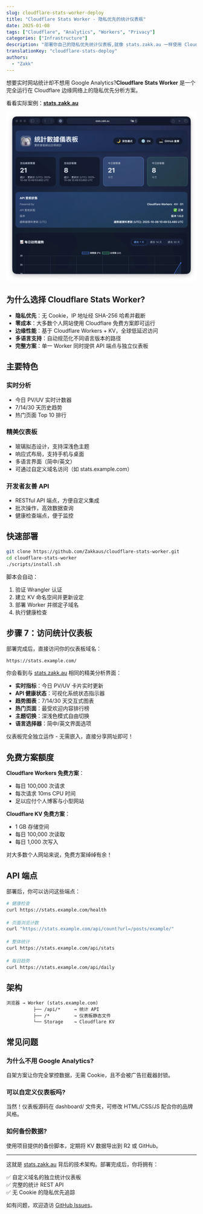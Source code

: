 ```yaml
---
slug: cloudflare-stats-worker-deploy
title: "Cloudflare Stats Worker - 隐私优先的统计仪表板"
date: 2025-01-08
tags: ["Cloudflare", "Analytics", "Workers", "Privacy"]
categories: ["Infrastructure"]
description: "部署你自己的隐私优先统计仪表板,就像 stats.zakk.au 一样使用 Cloudflare Workers"
translationKey: "cloudflare-stats-deploy"
authors:
  - "Zakk"
---
```


想要实时网站统计却不想用 Google Analytics?**Cloudflare Stats Worker** 是一个完全运行在 Cloudflare 边缘网络上的隐私优先分析方案。

看看实际案例：**[stats.zakk.au](https://stats.zakk.au/)**

![统计仪表板](stats-dashboard.webp)

## 为什么选择 Cloudflare Stats Worker?

- **隐私优先**：无 Cookie，IP 地址经 SHA-256 哈希并截断
- **零成本**：大多数个人网站使用 Cloudflare 免费方案即可运行
- **边缘性能**：基于 Cloudflare Workers + KV，全球低延迟访问
- **多语言支持**：自动规范化不同语言版本的路径
- **完整方案**：单一 Worker 同时提供 API 端点与独立仪表板

## 主要特色

### 实时分析
- 今日 PV/UV 实时计数器
- 7/14/30 天历史趋势
- 热门页面 Top 10 排行

### 精美仪表板
- 玻璃拟态设计，支持深浅色主题
- 响应式布局，支持手机与桌面
- 多语言界面（简中/英文）
- 可通过自定义域名访问（如 stats.example.com）

### 开发者友善 API
- RESTful API 端点，方便自定义集成
- 批次操作，高效数据查询
- 健康检查端点，便于监控

## 快速部署

```bash
git clone https://github.com/Zakkaus/cloudflare-stats-worker.git
cd cloudflare-stats-worker
./scripts/install.sh
```

脚本会自动：
1. 验证 Wrangler 认证
2. 建立 KV 命名空间并更新设定
3. 部署 Worker 并绑定子域名
4. 执行健康检查

## 步骤 7：访问统计仪表板

部署完成后，直接访问你的仪表板域名：

```
https://stats.example.com/
```

你会看到与 [stats.zakk.au](https://stats.zakk.au/) 相同的精美分析界面：

- **实时指标**：今日 PV/UV 卡片实时更新
- **API 健康状态**：可视化系统状态指示器
- **趋势图表**：7/14/30 天交互式图表
- **热门页面**：最受欢迎内容排行榜
- **主题切换**：深浅色模式自由切换
- **语言选择器**：简中/英文界面选项

仪表板完全独立运作 - 无需嵌入，直接分享网址即可！

## 免费方案额度

**Cloudflare Workers 免费方案**：
- 每日 100,000 次请求
- 每次请求 10ms CPU 时间
- 足以应付个人博客与小型网站

**Cloudflare KV 免费方案**：
- 1 GB 存储空间
- 每日 100,000 次读取
- 每日 1,000 次写入

对大多数个人网站来说，免费方案绰绰有余！

## API 端点

部署后，你可以访问这些端点：

```bash
# 健康检查
curl https://stats.example.com/health

# 页面浏览计数
curl "https://stats.example.com/api/count?url=/posts/example/"

# 整体统计
curl https://stats.example.com/api/stats

# 每日趋势
curl https://stats.example.com/api/daily
```

## 架构

```
浏览器 → Worker (stats.example.com)
          ├── /api/*     → 统计 API
          ├── /*         → 仪表板静态文件
          └── Storage    → Cloudflare KV
```

## 常见问题

### 为什么不用 Google Analytics?
自架方案让你完全掌控数据，无需 Cookie，且不会被广告拦截器封锁。

### 可以自定义仪表板吗?
当然！仪表板源码在 dashboard/ 文件夹，可修改 HTML/CSS/JS 配合你的品牌风格。

### 如何备份数据?
使用项目提供的备份脚本，定期将 KV 数据导出到 R2 或 GitHub。

---

这就是 [stats.zakk.au](https://stats.zakk.au/) 背后的技术架构。部署完成后，你将拥有：

✅ 自定义域名的独立统计仪表板  
✅ 完整的统计 REST API  
✅ 无 Cookie 的隐私优先追踪  

如有问题，欢迎造访 [GitHub Issues](https://github.com/Zakkaus/cloudflare-stats-worker/issues)。
